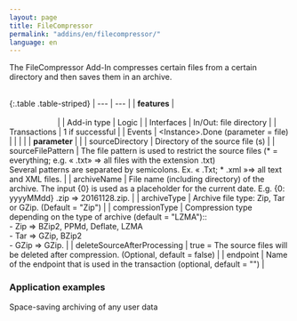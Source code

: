 ```yaml
---
layout: page
title: FileCompressor
permalink: "addins/en/filecompressor/"
language: en
---
```


The FileCompressor Add-In compresses certain files from a certain directory and then saves them in an archive.<br /><br />

{:.table .table-striped}
| --- | --- |
| __features__ | &nbsp;&nbsp;&nbsp;&nbsp;&nbsp;&nbsp;&nbsp;&nbsp;&nbsp;&nbsp;&nbsp;&nbsp;&nbsp;&nbsp;&nbsp;&nbsp;&nbsp;&nbsp;&nbsp;&nbsp;&nbsp;&nbsp;&nbsp;&nbsp;&nbsp;&nbsp;&nbsp;&nbsp;&nbsp;&nbsp;&nbsp;&nbsp;&nbsp;&nbsp;&nbsp;&nbsp;&nbsp;&nbsp;&nbsp;&nbsp;&nbsp;&nbsp;&nbsp;&nbsp;&nbsp;&nbsp;&nbsp;&nbsp;&nbsp;&nbsp;&nbsp;&nbsp;&nbsp;&nbsp;&nbsp;&nbsp;&nbsp;&nbsp;&nbsp;&nbsp;&nbsp;&nbsp;&nbsp;&nbsp;&nbsp;&nbsp;&nbsp;&nbsp;&nbsp;&nbsp;&nbsp;&nbsp;&nbsp;&nbsp;&nbsp;&nbsp;&nbsp;&nbsp;&nbsp;&nbsp;&nbsp;&nbsp;&nbsp;&nbsp;&nbsp;&nbsp;&nbsp;&nbsp;&nbsp;&nbsp;&nbsp;&nbsp;&nbsp;&nbsp;&nbsp;&nbsp;&nbsp;&nbsp;&nbsp;&nbsp;&nbsp;&nbsp;&nbsp;&nbsp;&nbsp;&nbsp;&nbsp;&nbsp;&nbsp;&nbsp;&nbsp;&nbsp;&nbsp;&nbsp;&nbsp;&nbsp;&nbsp;&nbsp;&nbsp;&nbsp;&nbsp;&nbsp;&nbsp;&nbsp;&nbsp;&nbsp;&nbsp;&nbsp;&nbsp;&nbsp;&nbsp;&nbsp;&nbsp;&nbsp;&nbsp;&nbsp;&nbsp;&nbsp;&nbsp;&nbsp;&nbsp;&nbsp;&nbsp;&nbsp;&nbsp;&nbsp;&nbsp;&nbsp;&nbsp; |
| Add-in type | Logic |
| Interfaces | In/Out: file directory |
| Transactions | 	1 if successful |
| Events | &lt;Instance&gt;.Done (parameter = file) |
| | |
| __parameter__ | |
| sourceDirectory | Directory of the source file (s) |
| sourceFilePattern | The file pattern is used to restrict the source files (* = everything; e.g. « .txt» => all files with the extension .txt)<br />Several patterns are separated by semicolons. Ex. « .Txt; * .xml »=> all text and XML files. |
| archiveName | File name (including directory) of the archive. The input {0} is used as a placeholder for the current date. E.g. {0: yyyyMMdd} .zip => 20161128.zip. |
| archiveType | 	Archive file type: Zip, Tar or GZip. (Default = "Zip") |
| compressionType | Compression type depending on the type of archive (default = "LZMA")::<br />- Zip => BZip2, PPMd, Deflate, LZMA<br />- Tar => GZip, BZip2<br />- GZip => GZip. |
| deleteSourceAfterProcessing | true = The source files will be deleted after compression. (Optional, default = false) |
| endpoint | Name of the endpoint that is used in the transaction (optional, default = "") |

### Application examples

Space-saving archiving of any user data
